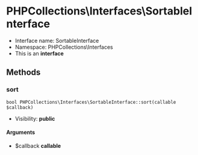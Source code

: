 PHPCollections\Interfaces\SortableInterface
===============

* Interface name: SortableInterface
* Namespace: PHPCollections\Interfaces
* This is an **interface**

Methods
-------

### sort

    bool PHPCollections\Interfaces\SortableInterface::sort(callable $callback)

* Visibility: **public**

#### Arguments
* $callback **callable**
